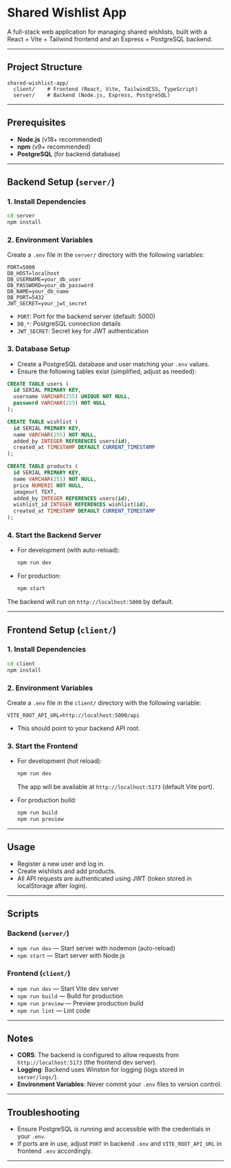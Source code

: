 # Shared Wishlist App

A full-stack web application for managing shared wishlists, built with a React + Vite + Tailwind frontend and an Express + PostgreSQL backend.

---

## Project Structure

```
shared-wishlist-app/
  client/    # Frontend (React, Vite, TailwindCSS, TypeScript)
  server/    # Backend (Node.js, Express, PostgreSQL)
```

---

## Prerequisites

- **Node.js** (v18+ recommended)
- **npm** (v9+ recommended)
- **PostgreSQL** (for backend database)

---

## Backend Setup (`server/`)

### 1. Install Dependencies

```bash
cd server
npm install
```

### 2. Environment Variables

Create a `.env` file in the `server/` directory with the following variables:

```
PORT=5000
DB_HOST=localhost
DB_USERNAME=your_db_user
DB_PASSWORD=your_db_password
DB_NAME=your_db_name
DB_PORT=5432
JWT_SECRET=your_jwt_secret
```

- `PORT`: Port for the backend server (default: 5000)
- `DB_*`: PostgreSQL connection details
- `JWT_SECRET`: Secret key for JWT authentication

### 3. Database Setup

- Create a PostgreSQL database and user matching your `.env` values.
- Ensure the following tables exist (simplified, adjust as needed):

```sql
CREATE TABLE users (
  id SERIAL PRIMARY KEY,
  username VARCHAR(255) UNIQUE NOT NULL,
  password VARCHAR(255) NOT NULL
);

CREATE TABLE wishlist (
  id SERIAL PRIMARY KEY,
  name VARCHAR(255) NOT NULL,
  added_by INTEGER REFERENCES users(id),
  created_at TIMESTAMP DEFAULT CURRENT_TIMESTAMP
);

CREATE TABLE products (
  id SERIAL PRIMARY KEY,
  name VARCHAR(255) NOT NULL,
  price NUMERIC NOT NULL,
  imageurl TEXT,
  added_by INTEGER REFERENCES users(id),
  wishlist_id INTEGER REFERENCES wishlist(id),
  created_at TIMESTAMP DEFAULT CURRENT_TIMESTAMP
);
```

### 4. Start the Backend Server

- For development (with auto-reload):

  ```bash
  npm run dev
  ```

- For production:

  ```bash
  npm start
  ```

The backend will run on `http://localhost:5000` by default.

---

## Frontend Setup (`client/`)

### 1. Install Dependencies

```bash
cd client
npm install
```

### 2. Environment Variables

Create a `.env` file in the `client/` directory with the following variable:

```
VITE_ROOT_API_URL=http://localhost:5000/api
```

- This should point to your backend API root.

### 3. Start the Frontend

- For development (hot reload):

  ```bash
  npm run dev
  ```

  The app will be available at `http://localhost:5173` (default Vite port).

- For production build:

  ```bash
  npm run build
  npm run preview
  ```

---

## Usage

- Register a new user and log in.
- Create wishlists and add products.
- All API requests are authenticated using JWT (token stored in localStorage after login).

---

## Scripts

### Backend (`server/`)

- `npm run dev` — Start server with nodemon (auto-reload)
- `npm start` — Start server with Node.js

### Frontend (`client/`)

- `npm run dev` — Start Vite dev server
- `npm run build` — Build for production
- `npm run preview` — Preview production build
- `npm run lint` — Lint code

---

## Notes

- **CORS**: The backend is configured to allow requests from `http://localhost:5173` (the frontend dev server).
- **Logging**: Backend uses Winston for logging (logs stored in `server/logs/`).
- **Environment Variables**: Never commit your `.env` files to version control.

---

## Troubleshooting

- Ensure PostgreSQL is running and accessible with the credentials in your `.env`.
- If ports are in use, adjust `PORT` in backend `.env` and `VITE_ROOT_API_URL` in frontend `.env` accordingly.

---

